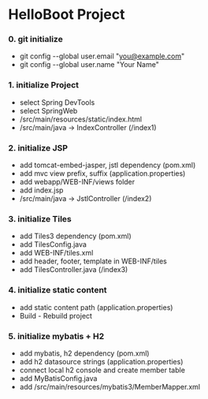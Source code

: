 # HelloBoot Project

### 0. git initialize
+ git config --global user.email "you@example.com"
+ git config --global user.name "Your Name"

### 1. initialize Project
+ select Spring DevTools
+ select SpringWeb
+ /src/main/resources/static/index.html 
+ /src/main/java -> IndexController (/index1)

### 2. initialize JSP
+ add tomcat-embed-jasper, jstl dependency (pom.xml)
+ add mvc view prefix, suffix (application.properties)
+ add webapp/WEB-INF/views folder
+ add index.jsp
+ /src/main/java -> JstlController (/index2)

### 3. initialize Tiles
+ add Tiles3 dependency (pom.xml)
+ add TilesConfig.java
+ add WEB-INF/tiles.xml
+ add header, footer, template in WEB-INF/tiles
+ add TilesController.java (/index3)
 
### 4. initialize static content
+ add static content path (application.properties)
+ Build - Rebuild project

### 5. initialize mybatis + H2
+ add mybatis, h2 dependency (pom.xml)
+ add h2 datasource strings (application.properties)
+ connect local h2 console and create member table
+ add MyBatisConfig.java
+ add /src/main/resources/mybatis3/MemberMapper.xml



